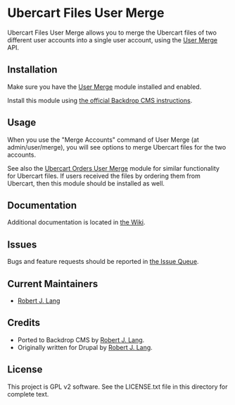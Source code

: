 Ubercart Files User Merge
==========================

Ubercart Files User Merge allows you to merge the Ubercart files of two different user accounts into a single user account, using the [User Merge](https://backdropcms.org/project/usermerge) API.

Installation
------------

Make sure you have the [User Merge](https://backdropcms.org/project/usermerge) module installed and enabled.

Install this module using [the official Backdrop CMS instructions](https://backdropcms.org/guide/modules).

Usage
-----

When you use the "Merge Accounts" command of User Merge (at admin/user/merge), you will see options to merge Ubercart files for the two accounts.

See also the [Ubercart Orders User Merge](https://backdropcms.org/project/uc_file_usermerge) module for similar functionality for Ubercart files. If users received the files by ordering them from Ubercart, then this module should be installed as well.

Documentation
-------------

Additional documentation is located in [the Wiki](https://github.com/backdrop-contrib/uc_order_usermerge/wiki/Documentation).

Issues
------

Bugs and feature requests should be reported in [the Issue Queue](https://github.com/backdrop-contrib/uc_order_usermerge/issues).

Current Maintainers
-------------------

- [Robert J. Lang](https://github.com/bugfolder)

Credits
-------

- Ported to Backdrop CMS by [Robert J. Lang](https://github.com/bugfolder).
- Originally written for Drupal by [Robert J. Lang](https://github.com/bugfolder).

License
-------

This project is GPL v2 software.
See the LICENSE.txt file in this directory for complete text.

